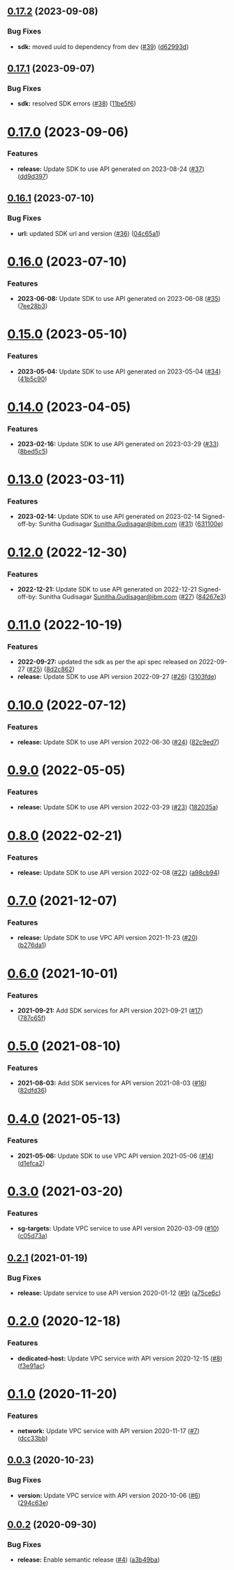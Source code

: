 ## [0.17.2](https://github.com/IBM/vpc-node-sdk/compare/v0.17.1...v0.17.2) (2023-09-08)


### Bug Fixes

* **sdk:** moved uuid to dependency from dev ([#39](https://github.com/IBM/vpc-node-sdk/issues/39)) ([d62993d](https://github.com/IBM/vpc-node-sdk/commit/d62993d7bb9fa94242d2886a6a8094b3c09d0149))

## [0.17.1](https://github.com/IBM/vpc-node-sdk/compare/v0.17.0...v0.17.1) (2023-09-07)


### Bug Fixes

* **sdk:** resolved SDK errors ([#38](https://github.com/IBM/vpc-node-sdk/issues/38)) ([11be5f6](https://github.com/IBM/vpc-node-sdk/commit/11be5f6bd764bd64864e70f010c40e3a28848a04))

# [0.17.0](https://github.com/IBM/vpc-node-sdk/compare/v0.16.1...v0.17.0) (2023-09-06)


### Features

* **release:** Update SDK to use API generated on 2023-08-24 ([#37](https://github.com/IBM/vpc-node-sdk/issues/37)) ([dd9d397](https://github.com/IBM/vpc-node-sdk/commit/dd9d397586ea77f565543fec06412b586196cee6))

## [0.16.1](https://github.com/IBM/vpc-node-sdk/compare/v0.16.0...v0.16.1) (2023-07-10)


### Bug Fixes

* **url:** updated SDK url and version ([#36](https://github.com/IBM/vpc-node-sdk/issues/36)) ([04c65a1](https://github.com/IBM/vpc-node-sdk/commit/04c65a10d74dafead2144d51743b1f70dfb9e615))

# [0.16.0](https://github.com/IBM/vpc-node-sdk/compare/v0.15.0...v0.16.0) (2023-07-10)


### Features

* **2023-06-08:** Update SDK to use API generated on 2023-06-08 ([#35](https://github.com/IBM/vpc-node-sdk/issues/35)) ([7ee28b3](https://github.com/IBM/vpc-node-sdk/commit/7ee28b32212e8d308033b60819117504798ed366))

# [0.15.0](https://github.com/IBM/vpc-node-sdk/compare/v0.14.0...v0.15.0) (2023-05-10)


### Features

* **2023-05-04:** Update SDK to use API generated on 2023-05-04 ([#34](https://github.com/IBM/vpc-node-sdk/issues/34)) ([41b5c90](https://github.com/IBM/vpc-node-sdk/commit/41b5c90807907329365dc582658af06f3a852200))

# [0.14.0](https://github.com/IBM/vpc-node-sdk/compare/v0.13.0...v0.14.0) (2023-04-05)


### Features

* **2023-02-16:** Update SDK to use API generated on 2023-03-29 ([#33](https://github.com/IBM/vpc-node-sdk/issues/33)) ([8bed5c5](https://github.com/IBM/vpc-node-sdk/commit/8bed5c50ccf39af9c4bc7e418184c868648c30d7))

# [0.13.0](https://github.com/IBM/vpc-node-sdk/compare/v0.12.0...v0.13.0) (2023-03-11)


### Features

* **2023-02-14:** Update SDK to use API generated on 2023-02-14 Signed-off-by: Sunitha Gudisagar <Sunitha.Gudisagar@ibm.com> ([#31](https://github.com/IBM/vpc-node-sdk/issues/31)) ([631100e](https://github.com/IBM/vpc-node-sdk/commit/631100ebf4fb61f289f029527ae14aa1f4c382b9))

# [0.12.0](https://github.com/IBM/vpc-node-sdk/compare/v0.11.0...v0.12.0) (2022-12-30)


### Features

* **2022-12-21:** Update SDK to use API generated on 2022-12-21 Signed-off-by: Sunitha Gudisagar Sunitha.Gudisagar@ibm.com ([#27](https://github.com/IBM/vpc-node-sdk/issues/27)) ([84267e3](https://github.com/IBM/vpc-node-sdk/commit/84267e37e28de15de76733c1f76668f6b56c1da7))

# [0.11.0](https://github.com/IBM/vpc-node-sdk/compare/v0.10.0...v0.11.0) (2022-10-19)


### Features

* **2022-09-27:** updated the sdk as per the api spec released on 2022-09-27 ([#25](https://github.com/IBM/vpc-node-sdk/issues/25)) ([8d2c862](https://github.com/IBM/vpc-node-sdk/commit/8d2c862f289741466994c90d3122ddead4182c23))
* **release:** Update SDK to use API version 2022-09-27 ([#26](https://github.com/IBM/vpc-node-sdk/issues/26)) ([3103fde](https://github.com/IBM/vpc-node-sdk/commit/3103fdec6baf8e7327c9079bab4cb79200265387))

# [0.10.0](https://github.com/IBM/vpc-node-sdk/compare/v0.9.0...v0.10.0) (2022-07-12)


### Features

* **release:** Update SDK to use API version 2022-06-30 ([#24](https://github.com/IBM/vpc-node-sdk/issues/24)) ([82c9ed7](https://github.com/IBM/vpc-node-sdk/commit/82c9ed700db8f9987d30ba1528a1770b28506af9))

# [0.9.0](https://github.com/IBM/vpc-node-sdk/compare/v0.8.0...v0.9.0) (2022-05-05)


### Features

* **release:** Update SDK to use API version 2022-03-29 ([#23](https://github.com/IBM/vpc-node-sdk/issues/23)) ([182035a](https://github.com/IBM/vpc-node-sdk/commit/182035a2c0dc0773ce7f9b600d0043d13d54cda9))

# [0.8.0](https://github.com/IBM/vpc-node-sdk/compare/v0.7.0...v0.8.0) (2022-02-21)


### Features

* **release:** Update SDK to use API version 2022-02-08 ([#22](https://github.com/IBM/vpc-node-sdk/issues/22)) ([a98cb94](https://github.com/IBM/vpc-node-sdk/commit/a98cb94a3a1f0ed8d7ee44d2602a1e57be57235a))

# [0.7.0](https://github.com/IBM/vpc-node-sdk/compare/v0.6.0...v0.7.0) (2021-12-07)


### Features

* **release:** Update SDK to use VPC API version 2021-11-23 ([#20](https://github.com/IBM/vpc-node-sdk/issues/20)) ([b276da1](https://github.com/IBM/vpc-node-sdk/commit/b276da115ac481a481a39e879e117883f199e0eb))

# [0.6.0](https://github.com/IBM/vpc-node-sdk/compare/v0.5.0...v0.6.0) (2021-10-01)


### Features

* **2021-09-21:** Add SDK services for API version 2021-09-21 ([#17](https://github.com/IBM/vpc-node-sdk/issues/17)) ([787c65f](https://github.com/IBM/vpc-node-sdk/commit/787c65fc838285738557a2fa15acbaa194b1c021))

# [0.5.0](https://github.com/IBM/vpc-node-sdk/compare/v0.4.0...v0.5.0) (2021-08-10)


### Features

* **2021-08-03:** Add SDK services for API version 2021-08-03 ([#16](https://github.com/IBM/vpc-node-sdk/issues/16)) ([82dfd36](https://github.com/IBM/vpc-node-sdk/commit/82dfd366498a6cbe1f9b9d7fd665afcbcea8484f))

# [0.4.0](https://github.com/IBM/vpc-node-sdk/compare/v0.3.0...v0.4.0) (2021-05-13)


### Features

* **2021-05-06:** Update SDK to use VPC API version 2021-05-06 ([#14](https://github.com/IBM/vpc-node-sdk/issues/14)) ([d1efca2](https://github.com/IBM/vpc-node-sdk/commit/d1efca24d56f8a498ea1345e230ecb45685f4326))

# [0.3.0](https://github.com/IBM/vpc-node-sdk/compare/v0.2.1...v0.3.0) (2021-03-20)


### Features

* **sg-targets:** Update VPC service to use API version 2020-03-09 ([#10](https://github.com/IBM/vpc-node-sdk/issues/10)) ([c05d73a](https://github.com/IBM/vpc-node-sdk/commit/c05d73acb6d715123b708edd7218123532345240))

## [0.2.1](https://github.com/IBM/vpc-node-sdk/compare/v0.2.0...v0.2.1) (2021-01-19)


### Bug Fixes

* **release:** Update service to use API version 2020-01-12 ([#9](https://github.com/IBM/vpc-node-sdk/issues/9)) ([a75ce6c](https://github.com/IBM/vpc-node-sdk/commit/a75ce6c797077134d7413dd9b76d0c1ba9f545a3))

# [0.2.0](https://github.com/IBM/vpc-node-sdk/compare/v0.1.0...v0.2.0) (2020-12-18)


### Features

* **dedicated-host:** Update VPC service with API version 2020-12-15 ([#8](https://github.com/IBM/vpc-node-sdk/issues/8)) ([f3e91ac](https://github.com/IBM/vpc-node-sdk/commit/f3e91ac1c7af0fb5329e3a660423a204fd884d08))

# [0.1.0](https://github.com/IBM/vpc-node-sdk/compare/v0.0.3...v0.1.0) (2020-11-20)


### Features

* **network:** Update VPC service with API version 2020-11-17 ([#7](https://github.com/IBM/vpc-node-sdk/issues/7)) ([dcc33bb](https://github.com/IBM/vpc-node-sdk/commit/dcc33bb035e5416312600b2f65167039a737dc76))

## [0.0.3](https://github.com/IBM/vpc-node-sdk/compare/v0.0.2...v0.0.3) (2020-10-23)


### Bug Fixes

* **version:** Update VPC service with API version 2020-10-06 ([#6](https://github.com/IBM/vpc-node-sdk/issues/6)) ([294c63e](https://github.com/IBM/vpc-node-sdk/commit/294c63ea3a59f4f833e3e79c89dc66168e1b7f77))

## [0.0.2](https://github.com/IBM/vpc-node-sdk/compare/v0.0.1...v0.0.2) (2020-09-30)


### Bug Fixes

* **release:** Enable semantic release ([#4](https://github.com/IBM/vpc-node-sdk/issues/4)) ([a3b49ba](https://github.com/IBM/vpc-node-sdk/commit/a3b49badbe9a1a164e56fe93afc90432be949ebd))
